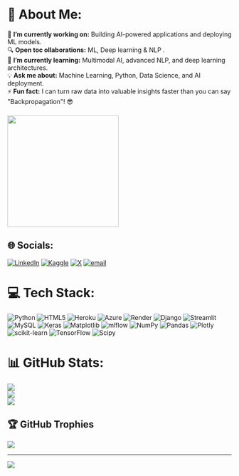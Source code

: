 # 💫 About Me:
🚀 **I’m currently working on:** Building AI-powered applications and deploying ML models.<br>🔍 **Open toc ollaborations:** ML, Deep learning & NLP .<br>🌱 **I’m currently learning:** Multimodal AI, advanced NLP, and deep learning architectures.<br>💡 **Ask me about:** Machine Learning, Python, Data Science, and AI deployment.<br>⚡ **Fun fact:** I can turn raw data into valuable insights faster than you can say "Backpropagation"! 😎<br>

###

<img height="250" src="https://media4.giphy.com/media/v1.Y2lkPTc5MGI3NjExcTN2MWl0MjM4bmRvM3RnaDN3MmhuMHY0eHVzNTU5cXE1dzNoZnoyZSZlcD12MV9pbnRlcm5hbF9naWZfYnlfaWQmY3Q9Zw/78XCFBGOlS6keY1Bil/giphy.gif"/>

## 🌐 Socials:
[![LinkedIn](https://img.shields.io/badge/LinkedIn-%230077B5.svg?logo=linkedin&logoColor=white)](https://linkedin.com/in/tark-patel) [![Kaggle](https://img.shields.io/badge/Kaggle-20BEFF.svg?logo=kaggle&logoColor=white)](https://www.kaggle.com/tark01)   [![X](https://img.shields.io/badge/X-black.svg?logo=X&logoColor=white)](https://x.com/tarkspatel) [![email](https://img.shields.io/badge/Email-D14836?logo=gmail&logoColor=white)](mailto:pateltark424@gmail.com) 

# 💻 Tech Stack:
![Python](https://img.shields.io/badge/python-3670A0?style=for-the-badge&logo=python&logoColor=ffdd54) ![HTML5](https://img.shields.io/badge/html5-%23E34F26.svg?style=for-the-badge&logo=html5&logoColor=white) ![Heroku](https://img.shields.io/badge/heroku-%23430098.svg?style=for-the-badge&logo=heroku&logoColor=white) ![Azure](https://img.shields.io/badge/azure-%230072C6.svg?style=for-the-badge&logo=microsoftazure&logoColor=white) ![Render](https://img.shields.io/badge/Render-%46E3B7.svg?style=for-the-badge&logo=render&logoColor=white) ![Django](https://img.shields.io/badge/django-%23092E20.svg?style=for-the-badge&logo=django&logoColor=white) ![Streamlit](https://img.shields.io/badge/Streamlit-%23FE4B4B.svg?style=for-the-badge&logo=streamlit&logoColor=white) ![MySQL](https://img.shields.io/badge/mysql-4479A1.svg?style=for-the-badge&logo=mysql&logoColor=white) ![Keras](https://img.shields.io/badge/Keras-%23D00000.svg?style=for-the-badge&logo=Keras&logoColor=white) ![Matplotlib](https://img.shields.io/badge/Matplotlib-%23ffffff.svg?style=for-the-badge&logo=Matplotlib&logoColor=black) ![mlflow](https://img.shields.io/badge/mlflow-%23d9ead3.svg?style=for-the-badge&logo=numpy&logoColor=blue) ![NumPy](https://img.shields.io/badge/numpy-%23013243.svg?style=for-the-badge&logo=numpy&logoColor=white) ![Pandas](https://img.shields.io/badge/pandas-%23150458.svg?style=for-the-badge&logo=pandas&logoColor=white) ![Plotly](https://img.shields.io/badge/Plotly-%233F4F75.svg?style=for-the-badge&logo=plotly&logoColor=white) ![scikit-learn](https://img.shields.io/badge/scikit--learn-%23F7931E.svg?style=for-the-badge&logo=scikit-learn&logoColor=white) ![TensorFlow](https://img.shields.io/badge/TensorFlow-%23FF6F00.svg?style=for-the-badge&logo=TensorFlow&logoColor=white) ![Scipy](https://img.shields.io/badge/SciPy-%230C55A5.svg?style=for-the-badge&logo=scipy&logoColor=%white)


# 📊 GitHub Stats:
![](https://github-readme-stats.vercel.app/api?username=tarkptel&theme=dark&hide_border=false&include_all_commits=true&count_private=true)<br/>
![](https://nirzak-streak-stats.vercel.app/?user=tarkptel&theme=dark&hide_border=false)<br/>
![](https://github-readme-stats.vercel.app/api/top-langs/?username=tarkptel&theme=dark&hide_border=false&include_all_commits=true&count_private=true&layout=compact)

## 🏆 GitHub Trophies
![](https://github-profile-trophy.vercel.app/?username=tarkptel&theme=radical&no-frame=false&no-bg=true&margin-w=4)

---
[![](https://visitcount.itsvg.in/api?id=tarkptel&icon=0&color=0)](https://visitcount.itsvg.in)

<!-- Proudly created with GPRM ( https://gprm.itsvg.in ) -->

